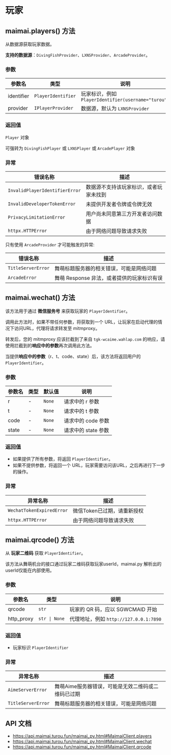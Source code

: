 # 玩家

## maimai.players() 方法

从数据源获取玩家数据。

**支持的数据源**：`DivingFishProvider`、`LXNSProvider`、`ArcadeProvider`。

### 参数

| 参数名     | 类型               | 说明                                               |
|------------|--------------------|--------------------------------------------------|
| identifier | `PlayerIdentifier` | 玩家标识，例如 `PlayerIdentifier(username="turou")` |
| provider   | `IPlayerProvider`  | 数据源，默认为 `LXNSProvider`                       |

### 返回值

`Player` 对象

可强转为 `DivingFishPlayer` 或 `LXNSPlayer` 或 `ArcadePlayer` 对象

### 异常

| 错误名称                       | 描述                                  |
|--------------------------------|-------------------------------------|
| `InvalidPlayerIdentifierError` | 数据源不支持该玩家标识，或者玩家未找到 |
| `InvalidDeveloperTokenError`   | 未提供开发者令牌或令牌无效            |
| `PrivacyLimitationError`       | 用户尚未同意第三方开发者访问数据      |
| `httpx.HTTPError`              | 由于网络问题导致请求失败              |

只有使用 `ArcadeProvider` 才可能触发的异常:

| 错误名称           | 描述                                      |
|--------------------|-----------------------------------------|
| `TitleServerError` | 舞萌标题服务器的相关错误，可能是网络问题   |
| `ArcadeError`      | 舞萌 Response 非法，或者提供的玩家标识有误 |

## maimai.wechat() 方法

该方法用于通过 **微信服务号** 来获取玩家的 `PlayerIdentifier`。

调用此方法时，如果不带任何参数，将获取到一个 URL，让玩家在启动代理的情况下访问URL，代理将请求转发至 mitmproxy。

转发后，您的 mitmproxy 应该拦截到了来自 `tgk-wcaime.wahlap.com` 的响应，请使用拦截到的**响应中的参数**再次调用此方法。

当提供**响应中的参数**（r、t、code、state）后，该方法将返回用户的 `PlayerIdentifier`。

### 参数

| 参数名 | 类型 | 默认值 | 说明                |
|--------|------|--------|-------------------|
| r      | -    | `None` | 请求中的 r 参数     |
| t      | -    | `None` | 请求中的 t 参数     |
| code   | -    | `None` | 请求中的 code 参数  |
| state  | -    | `None` | 请求中的 state 参数 |

### 返回值

- 如果提供了所有参数，将返回 `PlayerIdentifier`。
- 如果不提供参数，将返回一个 URL，玩家需要访问该URL，之后再进行下一步的操作。

### 异常

| 异常名称                  | 描述                       |
|---------------------------|--------------------------|
| `WechatTokenExpiredError` | 微信Token已过期，请重新授权 |
| `httpx.HTTPError`         | 由于网络问题导致请求失败   |

## maimai.qrcode() 方法

从 **玩家二维码** 获取 `PlayerIdentifier`。

该方法从舞萌机台的接口通过玩家二维码获取玩家userId，maimai.py 解析出的userId仅能在内部使用。

### 参数

| 参数名     | 类型          | 说明                                  |
|------------|---------------|-------------------------------------|
| qrcode     | `str`         | 玩家的 QR 码，应以 SGWCMAID 开始       |
| http_proxy | `str \| None` | 代理地址，例如 `http://127.0.0.1:7890` |

### 返回值

- 玩家标识 `PlayerIdentifier`

### 异常

| 异常名称           | 描述                                              |
|--------------------|-------------------------------------------------|
| `AimeServerError`  | 舞萌Aime服务器错误，可能是无效二维码或二维码已过期 |
| `TitleServerError` | 舞萌标题服务器的相关错误，可能是网络问题           |

## API 文档

- https://api.maimai.turou.fun/maimai_py.html#MaimaiClient.players
- https://api.maimai.turou.fun/maimai_py.html#MaimaiClient.wechat
- https://api.maimai.turou.fun/maimai_py.html#MaimaiClient.qrcode